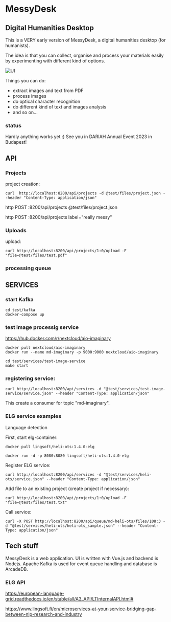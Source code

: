 # MessyDesk

## Digital Humanities Desktop

This is a VERY early version of MessyDesk, a digital humanities desktop (for humanists).

The idea is that you can collect, organise and process your materials easily by experimenting with different kind of options.


![UI](https://github.com/OSC-JYU/MessyDesk/PDFSense/blob/main/test/files/messydesk-ui.png)

Things you can do:
- extract images and text from PDF
- process images
- do optical character recognition
- do different kind of text and images analysis
- and so on... 

### status

Hardly anything works yet :)
See you in DARIAH Annual Event 2023 in Budapest!



## API

### Projects

project creation:

    curl  http://localhost:8200/api/projects -d @test/files/project.json --header "Content-Type: application/json"

http POST :8200/api/projects @test/files/project.json

http POST :8200/api/projects label="really messy"

### Uploads

upload:

    curl http://localhost:8200/api/projects/1:0/upload -F "file=@test/files/test.pdf" 


### processing queue



## SERVICES

### start Kafka

    cd test/kafka
    docker-compose up

### test image processig service

https://hub.docker.com/r/nextcloud/aio-imaginary

    docker pull nextcloud/aio-imaginary
    docker run --name md-imaginary -p 9000:9000 nextcloud/aio-imaginary 

    cd test/services/test-image-service
    make start


### registering service:

    curl http://localhost:8200/api/services -d "@test/services/test-image-service/service.json" --header "Content-Type: application/json"

This create a consumer for topic "md-imaginary". 





### ELG service examples

Language detection

First, start elg-container:

    docker pull lingsoft/heli-ots:1.4.0-elg

    docker run -d -p 8080:8080 lingsoft/heli-ots:1.4.0-elg


Register ELG service:

    curl http://localhost:8200/api/services -d "@test/services/heli-ots/service.json" --header "Content-Type: application/json"


Add file to an existing project (create project if necessary):

    curl http://localhost:8200/api/projects/1:0/upload -F "file=@test/files/test.txt" 

Call service:

    curl -X POST http://localhost:8200/api/queue/md-heli-ots/files/108:3 -d "@test/services/heli-ots/heli-ots_sample.json" --header "Content-Type: application/json"

## Tech stuff

MessyDesk is a web application. UI is written with Vue.js and backend is Nodejs. Apache Kafka is used for event queue handling and database is ArcadeDB.


### ELG API

https://european-language-grid.readthedocs.io/en/stable/all/A3_API/LTInternalAPI.html#

https://www.lingsoft.fi/en/microservices-at-your-service-bridging-gap-between-nlp-research-and-industry